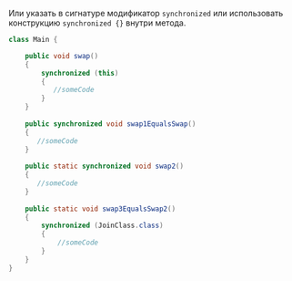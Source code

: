 Или указать в сигнатуре модификатор <code>synchronized</code> или использовать конструкцию <code>synchronized {}</code> внутри метода.

```java
class Main {

    public void swap()
    {
        synchronized (this)
        {
           //someCode
        }
    }
 
    public synchronized void swap1EqualsSwap()
    {
       //someCode
    }
 
    public static synchronized void swap2()
    {
       //someCode
    }
 
    public static void swap3EqualsSwap2()
    {
        synchronized (JoinClass.class)
        {
            //someCode
        }
    }
}
```